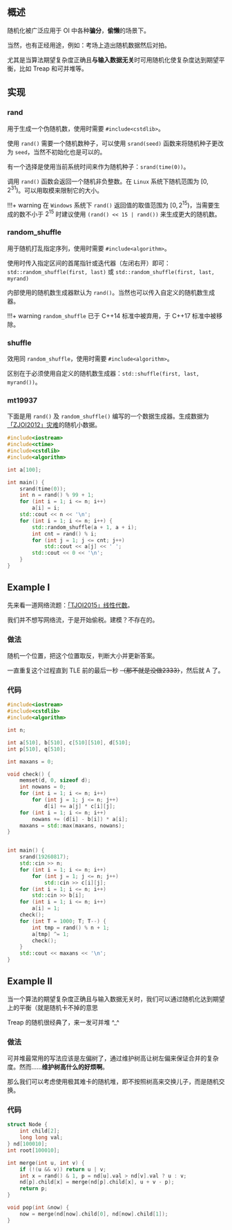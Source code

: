 ## 概述

随机化被广泛应用于 OI 中各种**骗分**，**偷懒**的场景下。

当然，也有正经用途，例如：考场上造出随机数据然后对拍。

尤其是当算法期望复杂度正确且**与输入数据无关**时可用随机化使复杂度达到期望平衡，比如 Treap 和可并堆等。

## 实现

### rand

用于生成一个伪随机数，使用时需要 `#include<cstdlib>`。

使用 `rand()` 需要一个随机数种子，可以使用 `srand(seed)` 函数来将随机种子更改为 `seed`，当然不初始化也是可以的。

有一个选择是使用当前系统时间来作为随机种子：`srand(time(0))`。

调用 `rand()` 函数会返回一个随机非负整数。在 `Linux` 系统下随机范围为 $\left[0,2^{31}\right)$。可以用取模来限制它的大小。

!!!+ warning
    在 `Windows` 系统下 `rand()` 返回值的取值范围为 $\left[0,2^{15}\right)$，当需要生成的数不小于 $2^{15}$ 时建议使用 `(rand() << 15 | rand())` 来生成更大的随机数。

### random_shuffle

用于随机打乱指定序列，使用时需要 `#include<algorithm>`。

使用时传入指定区间的首尾指针或迭代器（左闭右开）即可：`std::random_shuffle(first, last)` 或 `std::random_shuffle(first, last, myrand)`

内部使用的随机数生成器默认为 `rand()`。当然也可以传入自定义的随机数生成器。

!!!+ warning
    `random_shuffle` 已于 C++14 标准中被弃用，于 C++17 标准中被移除。
   
### shuffle

效用同 `random_shuffle`，使用时需要 `#include<algorithm>`。

区别在于必须使用自定义的随机数生成器：`std::shuffle(first, last, myrand())`。

### mt19937



下面是用 `rand()` 及 `random_shuffle()` 编写的一个数据生成器。生成数据为[「ZJOI2012」灾难](https://www.luogu.org/problemnew/show/P2597)的随机小数据。

```cpp
#include<iostream>
#include<ctime>
#include<cstdlib>
#include<algorithm>

int a[100];

int main() {
    srand(time(0));
    int n = rand() % 99 + 1;
    for (int i = 1; i <= n; i++)
        a[i] = i;
    std::cout << n << '\n';
    for (int i = 1; i <= n; i++) {
        std::random_shuffle(a + 1, a + i);
        int cnt = rand() % i;
        for (int j = 1; j <= cnt; j++)
            std::cout << a[j] << ' ';
        std::cout << 0 << '\n';
    }
}

```

## Example I

先来看一道网络流题：[「TJOI2015」线性代数](https://www.luogu.org/problemnew/show/P3973)。

我们并不想写网络流，于是开始偷税。建模？不存在的。

### 做法

随机一个位置，把这个位置取反，判断大小并更新答案。

一直重复这个过程直到 TLE 前的最后一秒 ~~（那不就是没做2333）~~，然后就 A 了。

### 代码

```cpp
#include<iostream>
#include<cstdlib>
#include<algorithm>

int n;

int a[510], b[510], c[510][510], d[510];
int p[510], q[510];

int maxans = 0;

void check() {
    memset(d, 0, sizeof d);
    int nowans = 0;
    for (int i = 1; i <= n; i++)
        for (int j = 1; j <= n; j++)
            d[i] += a[j] * c[i][j];
    for (int i = 1; i <= n; i++)
        nowans += (d[i] - b[i]) * a[i];
    maxans = std::max(maxans, nowans);
}


int main() {
    srand(19260817);
    std::cin >> n;
    for (int i = 1; i <= n; i++)
        for (int j = 1; j <= n; j++)
            std::cin >> c[i][j];
    for (int i = 1; i <= n; i++)
        std::cin >> b[i];
    for (int i = 1; i <= n; i++)
        a[i] = 1;
    check();
    for (int T = 1000; T; T--) {
        int tmp = rand() % n + 1;
        a[tmp] ^= 1;
        check();
    }
    std::cout << maxans << '\n';
}
```

## Example II

当一个算法的期望复杂度正确且与输入数据无关时，我们可以通过随机化达到期望上的平衡（就是随机卡不掉的意思

Treap 的随机很经典了，来一发可并堆 ^_^

### 做法

可并堆最常用的写法应该是左偏树了，通过维护树高让树左偏来保证合并的复杂度。然而......**维护树高什么的好烦啊**。

那么我们可以考虑使用极其难卡的随机堆，即不按照树高来交换儿子，而是随机交换。

### 代码

```cpp
struct Node {
    int child[2];
    long long val;
} nd[100010];
int root[100010];

int merge(int u, int v) {
    if (!(u && v)) return u | v;
    int x = rand() & 1, p = nd[u].val > nd[v].val ? u : v;
    nd[p].child[x] = merge(nd[p].child[x], u + v - p);
    return p;
}

void pop(int &now) {
    now = merge(nd[now].child[0], nd[now].child[1]);
}
```
